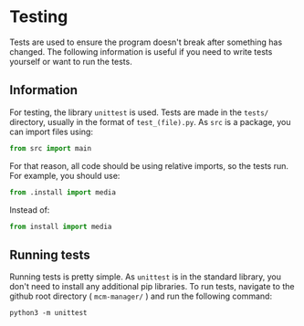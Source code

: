 # Testing

Tests are used to ensure the program doesn't break after something has changed. The following information is useful if you need to write tests yourself or want to run the tests.

## Information

For testing, the library `unittest` is used. Tests are made in the `tests/` directory, usually in the format of `test_(file).py`. As `src` is a package, you can import files using:

```python
from src import main
```

For that reason, all code should be using relative imports, so the tests run. For example, you should use:

```python
from .install import media
```

Instead of:

```python
from install import media
```

## Running tests

Running tests is pretty simple. As `unittest` is in the standard library, you don't need to install any additional pip libraries. To run tests, navigate to the github root directory ( `mcm-manager/` ) and run the following command:

```shell
python3 -m unittest
```
